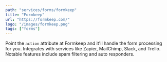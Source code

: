 ```yaml
---
path: "services/forms/formkeep"
title: "Formkeep"
url: "https://formkeep.com/"
logo: "/images/formkeep.png"
tags: ["forms"]
---
```


Point the `action` attribute at Formkeep and it'll handle the form processing for you. Integrates with services like Zapier, MailChimp, Slack, and Trello. Notable features include spam filtering and auto responders.
